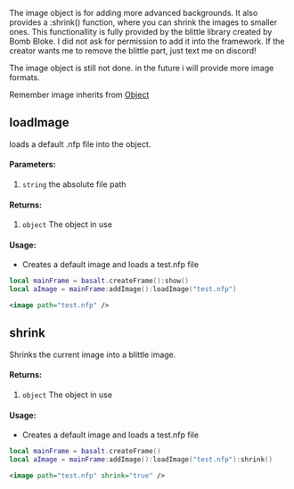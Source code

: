 The image object is for adding more advanced backgrounds.
It also provides a :shrink() function, where you can shrink the images to smaller ones. This functionallity is fully provided by the blittle library created by Bomb Bloke. I did not ask for permission to add it into the framework. If the creator wants me to remove the blittle part, just text me on discord!

The image object is still not done. in the future i will provide more image formats.

Remember image inherits from [Object](objects/Object.md)

## loadImage
loads a default .nfp file into the object. 

#### Parameters: 
1. `string` the absolute file path

#### Returns:
1. `object` The object in use

#### Usage:
* Creates a default image and loads a test.nfp file
```lua
local mainFrame = basalt.createFrame():show()
local aImage = mainFrame:addImage():loadImage("test.nfp")
```

```xml
<image path="test.nfp" />
```

## shrink
Shrinks the current image into a blittle image.

#### Returns:
1. `object` The object in use

#### Usage:
* Creates a default image and loads a test.nfp file
```lua
local mainFrame = basalt.createFrame()
local aImage = mainFrame:addImage():loadImage("test.nfp"):shrink()
```

```xml
<image path="test.nfp" shrink="true" />
```
